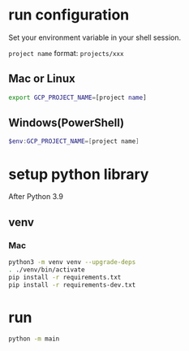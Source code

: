 # run configuration

Set your environment variable in your shell session.

`project name` format: `projects/xxx`

## Mac or Linux

```bash
export GCP_PROJECT_NAME=[project name]
```

## Windows(PowerShell)

```powershell
$env:GCP_PROJECT_NAME=[project name]
```

# setup python library
After Python 3.9

## venv
### Mac
```bash
python3 -m venv venv --upgrade-deps
. ./venv/bin/activate
pip install -r requirements.txt
pip install -r requirements-dev.txt
```

# run

```bash
python -m main
```
